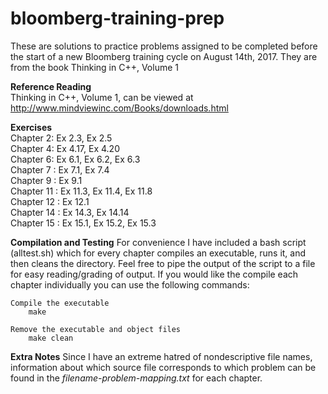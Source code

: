 # bloomberg-training-prep
These are solutions to practice problems assigned to be completed before the start of a new Bloomberg training cycle on August 14th, 2017.
They are from the book Thinking in C++, Volume 1

__Reference Reading__  
Thinking in C++, Volume 1, can be viewed at  
http://www.mindviewinc.com/Books/downloads.html  

__Exercises__  
Chapter 2: Ex 2.3, Ex 2.5  
Chapter 4: Ex 4.17, Ex 4.20  
Chapter 6: Ex 6.1, Ex 6.2, Ex 6.3  
Chapter 7 : Ex 7.1, Ex 7.4  
Chapter 9 : Ex 9.1  
Chapter 11 : Ex 11.3, Ex 11.4, Ex 11.8  
Chapter 12 : Ex 12.1  
Chapter 14 : Ex 14.3, Ex 14.14  
Chapter 15 : Ex 15.1, Ex 15.2, Ex 15.3  

__Compilation and Testing__ 
For convenience I have included a bash script (alltest.sh) which for every chapter compiles an executable, runs it, and then cleans the
directory. Feel free to pipe the output of the script to a file for easy reading/grading of output. If you would like the compile each
chapter individually you can use the following commands:

    Compile the executable
        make

    Remove the executable and object files
        make clean

__Extra Notes__ 
Since I have an extreme hatred of nondescriptive file names, information about which source file corresponds to which problem can be found
in the _filename-problem-mapping.txt_ for each chapter.
